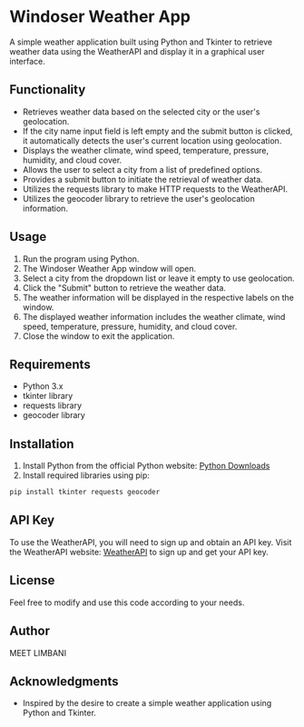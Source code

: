 # Windoser Weather App

A simple weather application built using Python and Tkinter to retrieve weather data using the WeatherAPI and display it in a graphical user interface.

## Functionality

- Retrieves weather data based on the selected city or the user's geolocation.
- If the city name input field is left empty and the submit button is clicked, it automatically detects the user's current location using geolocation.
- Displays the weather climate, wind speed, temperature, pressure, humidity, and cloud cover.
- Allows the user to select a city from a list of predefined options.
- Provides a submit button to initiate the retrieval of weather data.
- Utilizes the requests library to make HTTP requests to the WeatherAPI.
- Utilizes the geocoder library to retrieve the user's geolocation information.

## Usage

1. Run the program using Python.
2. The Windoser Weather App window will open.
3. Select a city from the dropdown list or leave it empty to use geolocation.
4. Click the "Submit" button to retrieve the weather data.
5. The weather information will be displayed in the respective labels on the window.
6. The displayed weather information includes the weather climate, wind speed, temperature, pressure, humidity, and cloud cover.
7. Close the window to exit the application.

## Requirements

- Python 3.x
- tkinter library
- requests library
- geocoder library

## Installation

1. Install Python from the official Python website: [Python Downloads](https://www.python.org/downloads/)
2. Install required libraries using pip:

```bash
pip install tkinter requests geocoder
```

## API Key

To use the WeatherAPI, you will need to sign up and obtain an API key. Visit the WeatherAPI website: [WeatherAPI](https://www.weatherapi.com/) to sign up and get your API key.

## License

Feel free to modify and use this code according to your needs.

## Author

MEET LIMBANI

## Acknowledgments

- Inspired by the desire to create a simple weather application using Python and Tkinter.
